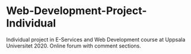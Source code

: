 # Web-Development-Project-Individual
Individual project in E-Services and Web Development course at Uppsala Universitet 2020. Online forum with comment sections.
